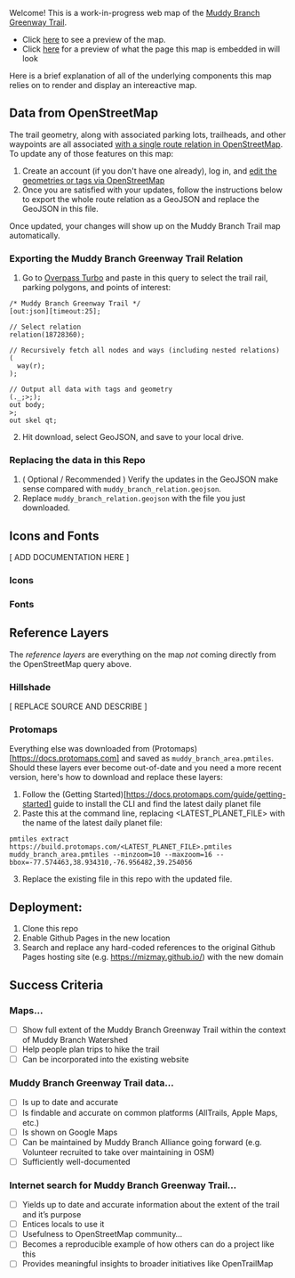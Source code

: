 
Welcome! This is a work-in-progress web map of the [Muddy Branch Greenway Trail](https://muddybranch.org/maps/). 
- Click [here](https://mizmay.github.io/muddy_branch_maps/) to see a preview of the map.
- Click [here](https://mizmay.github.io/muddy_branch_maps/muddy_branch_trail.html) for a preview of what the page this map is embedded in will look

Here is a brief explanation of all of the underlying components this map relies on to render and display an intereactive map.

## Data from OpenStreetMap

The trail geometry, along with associated parking lots, trailheads, and other waypoints are all associated [with a single route relation in OpenStreetMap](https://www.openstreetmap.org/relation/18728360). To update any of those features on this map:
1. Create an account (if you don't have one already), log in, and [edit the geometries or tags via OpenStreetMap](https://www.openstreetmap.org/relation/18728360)
2. Once you are satisfied with your updates, follow the instructions below to export the whole route relation as a GeoJSON and replace the GeoJSON in this file.

Once updated, your changes will show up on the Muddy Branch Trail map automatically.

### Exporting the Muddy Branch Greenway Trail Relation

1. Go to [Overpass Turbo](https://overpass-turbo.eu/#) and paste in this query to select the trail rail, parking polygons, and points of interest:
```
/* Muddy Branch Greenway Trail */
[out:json][timeout:25];

// Select relation
relation(18728360);

// Recursively fetch all nodes and ways (including nested relations)
(
  way(r);
);

// Output all data with tags and geometry
(._;>;);
out body;
>;
out skel qt;
```

2. Hit download, select GeoJSON, and save to your local drive.

### Replacing the data in this Repo

1. ( Optional / Recommended ) Verify the updates in the GeoJSON make sense compared with `muddy_branch_relation.geojson`.
2. Replace `muddy_branch_relation.geojson` with the file you just downloaded.

## Icons and Fonts

[ ADD DOCUMENTATION HERE ]

### Icons

### Fonts

## Reference Layers


The _reference layers_ are everything on the map _not_ coming directly from the OpenStreetMap query above.

### Hillshade

[ REPLACE SOURCE AND DESCRIBE ]

### Protomaps

Everything else was downloaded from (Protomaps)[https://docs.protomaps.com] and saved as `muddy_branch_area.pmtiles`. Should these layers ever become out-of-date and you need a more recent version, here's how to download and replace these layers:
1. Follow the (Getting Started)[https://docs.protomaps.com/guide/getting-started] guide to install the CLI and find the latest daily planet file
2. Paste this at the command line, replacing <LATEST_PLANET_FILE> with the name of the latest daily planet file:
```
pmtiles extract https://build.protomaps.com/<LATEST_PLANET_FILE>.pmtiles muddy_branch_area.pmtiles --minzoom=10 --maxzoom=16 --bbox=-77.574463,38.934310,-76.956482,39.254056
```
3. Replace the existing file in this repo with the updated file.

## Deployment:

1. Clone this repo
3. Enable Github Pages in the new location
4. Search and replace any hard-coded references to the original Github Pages hosting site (e.g. https://mizmay.github.io/) with the new domain


## Success Criteria
### Maps…
- [ ] Show full extent of the Muddy Branch Greenway Trail within the context of Muddy Branch Watershed
- [ ] Help people plan trips to hike the trail
- [ ] Can be incorporated into the existing website
### Muddy Branch Greenway Trail data…
- [ ] Is up to date and accurate
- [ ] Is findable and accurate on common platforms (AllTrails, Apple Maps, etc.)
- [ ] Is shown on Google Maps
- [ ] Can be maintained by Muddy Branch Alliance going forward (e.g. Volunteer recruited to take over maintaining in OSM)
- [ ] Sufficiently well-documented
### Internet search for Muddy Branch Greenway Trail…
- [ ] Yields up to date and accurate information about the extent of the trail and it’s purpose
- [ ] Entices locals to use it
- [ ] Usefulness to OpenStreetMap community…
- [ ] Becomes a reproducible example of how others can do a project like this
- [ ] Provides meaningful insights to broader initiatives like OpenTrailMap
